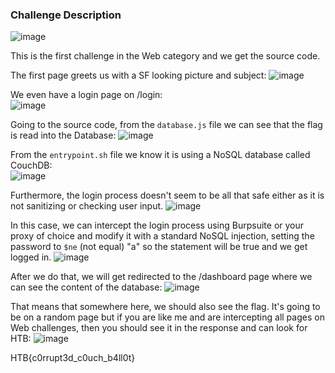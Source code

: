### Challenge Description
![image](https://github.com/LazyTitan33/CTF-Writeups/assets/80063008/1e2979b0-b386-4a12-b0e5-a920c76606da)

This is the first challenge in the Web category and we get the source code.

The first page greets us with a SF looking picture and subject:
![image](https://github.com/LazyTitan33/CTF-Writeups/assets/80063008/45466d64-111a-453e-834a-5af3be38c0ca)

We even have a login page on /login:  
![image](https://github.com/LazyTitan33/CTF-Writeups/assets/80063008/938b26f5-f015-44f5-b563-6ef7f4933348)

Going to the source code, from the `database.js` file we can see that the flag is read into the Database:
![image](https://github.com/LazyTitan33/CTF-Writeups/assets/80063008/c62c760f-c3c5-4a5e-b596-982560158f76)

From the `entrypoint.sh` file we know it is using a NoSQL database called CouchDB:  
![image](https://github.com/LazyTitan33/CTF-Writeups/assets/80063008/ca883896-2ccc-4c6a-9484-57721942afc8)

Furthermore, the login process doesn't seem to be all that safe either as it is not sanitizing or checking user input.
![image](https://github.com/LazyTitan33/CTF-Writeups/assets/80063008/35478158-c97f-4b31-8d0b-9e77f7f71712)

In this case, we can intercept the login process using Burpsuite or your proxy of choice and modify it with a standard NoSQL injection, setting the password to `$ne` (not equal) "a" so the statement will be true and we get logged in.
![image](https://github.com/LazyTitan33/CTF-Writeups/assets/80063008/ee336fc9-198e-4274-b95c-1cf2696a2b71)

After we do that, we will get redirected to the /dashboard page where we can see the content of the database:
![image](https://github.com/LazyTitan33/CTF-Writeups/assets/80063008/640659e4-a9e9-4ea0-b4e4-e0253ac832bb)

That means that somewhere here, we should also see the flag. It's going to be on a random page but if you are like me and are intercepting all pages on Web challenges, then you should see it in the response and can look for HTB:
![image](https://github.com/LazyTitan33/CTF-Writeups/assets/80063008/2c4fe7af-1d18-40b6-8cc7-5b12fe68961d)

HTB{c0rrupt3d_c0uch_b4ll0t}


